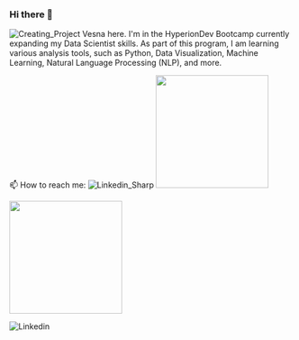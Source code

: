 ### Hi there 👋
![Creating_Project](https://github.com/Brekalo/Brekalo/assets/38909114/35b8b5a2-fd6a-4f26-94b7-1f2cf046b1c3)
Vesna here. I'm in the HyperionDev Bootcamp currently expanding my Data Scientist skills. As part of this program, I am learning various analysis tools, such as Python, Data Visualization, Machine Learning, Natural Language Processing (NLP), and more.

📫 How to reach me:
![Linkedin_Sharp](https://github.com/Brekalo/Brekalo/assets/38909114/04bc445b-6330-466c-8ad3-f6852cc1b6ed) <img src="[https://github.com/username/repositoryname/path/to/image.png](https://github.com/Brekalo/Brekalo/assets/38909114/04bc445b-6330-466c-8ad3-f6852cc1b6ed)" width="200" >

<img src="https://github.com/Brekalo/Brekalo/blob/main/assets/38909114/04bc445b-6330-466c-8ad3-f6852cc1b6ed.png" width="200" >

![Linkedin](<img src="https://github.com/Brekalo/Brekalo/assets/38909114/f06ce8ec-7370-4b24-ba48-f237fcf30e90" width="200">)




<!--
**Brekalo/Brekalo** is a ✨ _special_ ✨ repository because its `README.md` (this file) appears on your GitHub profile.

Here are some ideas to get you started:

- 🔭 I’m currently working on ...
- 🌱 I’m currently learning ...
- 👯 I’m looking to collaborate on ...
- 🤔 I’m looking for help with ...
- 💬 Ask me about ...
- 📫 How to reach me: ...
- 😄 Pronouns: ...
- ⚡ Fun fact: ...
-->
